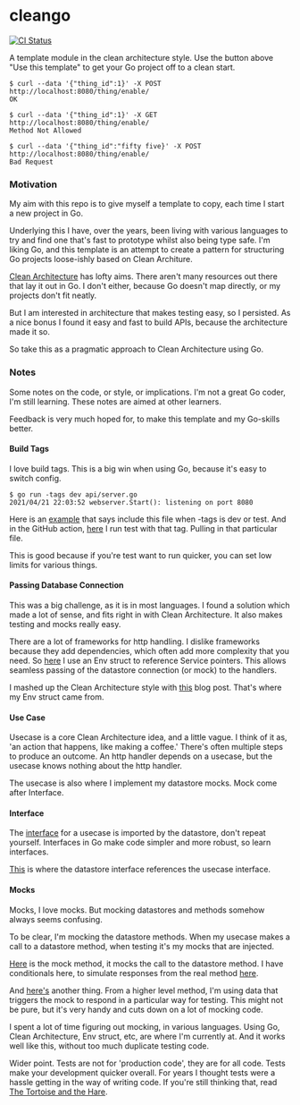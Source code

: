 # cleango

[![CI Status](https://github.com/goscot/cleango/actions/workflows/branches.yaml/badge.svg)](https://github.com/goscot/cleango/actions/workflows/branches.yaml)

A template module in the clean architecture style.
Use the button above "Use this template" to get your Go project off to a clean start.

```
$ curl --data '{"thing_id":1}' -X POST http://localhost:8080/thing/enable/
OK

$ curl --data '{"thing_id":1}' -X GET http://localhost:8080/thing/enable/
Method Not Allowed

$ curl --data '{"thing_id":"fifty five}' -X POST http://localhost:8080/thing/enable/
Bad Request
```

### Motivation
My aim with this repo is to give myself a template to copy, each time I start a new project in Go.

Underlying this I have, over the years, been living with various languages to try and find one that's fast to prototype whilst also being type safe.
I'm liking Go, and this template is an attempt to create a pattern for structuring Go projects loose-ishly based on Clean Architure.

[Clean Architecture](https://blog.cleancoder.com/uncle-bob/2012/08/13/the-clean-architecture.html) has lofty aims.
There aren't many resources out there that lay it out in Go.
I don't either, because Go doesn't map directly, or my projects don't fit neatly.

But I am interested in architecture that makes testing easy, so I persisted.
As a nice bonus I found it easy and fast to build APIs, because the architecture made it so.

So take this as a pragmatic approach to Clean Architecture using Go.

### Notes
Some notes on the code, or style, or implications.
I'm not a great Go coder, I'm still learning.
These notes are aimed at other learners.

Feedback is very much hoped for, to make this template and my Go-skills better.

#### Build Tags
I love build tags.
This is a big win when using Go, because it's easy to switch config.

```
$ go run -tags dev api/server.go
2021/04/21 22:03:52 webserver.Start(): listening on port 8080
```

Here is an [example](https://github.com/goscot/cleango/blob/204df73075f69d8ff3fff555f1b739f40c060d3a/config/dev_config.go#L1) that says include this file when -tags is dev or test.
And in the GitHub action, [here](https://github.com/goscot/cleango/blob/204df73075f69d8ff3fff555f1b739f40c060d3a/.github/workflows/branches.yaml#L43) I run test with that tag.
Pulling in that particular file.

This is good because if you're test want to run quicker, you can set low limits for various things.

#### Passing Database Connection
This was a big challenge, as it is in most languages.
I found a solution which made a lot of sense, and fits right in with Clean Architecture.
It also makes testing and mocks really easy.

There are a lot of frameworks for http handling.
I dislike frameworks because they add dependencies, which often add more complexity that you need.
So [here](https://github.com/goscot/cleango/blob/main/api/handlers/env.go) I use an Env struct to reference Service pointers.
This allows seamless passing of the datastore connection (or mock) to the handlers.

I mashed up the Clean Architecture style with [this](https://www.alexedwards.net/blog/organising-database-access) blog post.
That's where my Env struct came from.

#### Use Case
Usecase is a core Clean Architecture idea, and a little vague.
I think of it as, 'an action that happens, like making a coffee.'
There's often multiple steps to produce an outcome.
An http handler depends on a usecase, but the usecase knows nothing about the http handler.

The usecase is also where I implement my datastore mocks.
Mock come after Interface.

#### Interface
The [interface](https://github.com/goscot/cleango/blob/main/pkg/usecase/enablething/1_interface.go) for a usecase is imported by the datastore, don't repeat yourself.
Interfaces in Go make code simpler and more robust, so learn interfaces.

[This](https://github.com/goscot/cleango/blob/2e28d75fb42b6559c34dab7fd86ac69aaacbeb8e/pkg/datastore/interface.go#L12) is where the datastore interface references the usecase interface.

#### Mocks
Mocks, I love mocks.
But mocking datastores and methods somehow always seems confusing.

To be clear, I'm mocking the datastore methods.
When my usecase makes a call to a datastore method, when testing it's my mocks that are injected.

[Here](https://github.com/goscot/cleango/blob/main/pkg/usecase/enablething/5_mock_writer.go) is the mock method, it mocks the call to the datastore method.
I have conditionals here, to simulate responses from the real method [here](https://github.com/goscot/cleango/blob/971877d70fe85886b42d81e1025da26a6b7978c4/pkg/datastore/redis/thing.go#L7).

And [here's](https://github.com/goscot/cleango/blob/971877d70fe85886b42d81e1025da26a6b7978c4/api/handlers/enablething_test.go#L24) another thing.
From a higher level method, I'm using data that triggers the mock to respond in a particular way for testing.
This might not be pure, but it's very handy and cuts down on a lot of mocking code.

I spent a lot of time figuring out mocking, in various languages.
Using Go, Clean Architecture, Env struct, etc, are where I'm currently at.
And it works well like this, without too much duplicate testing code.

Wider point.
Tests are not for 'production code', they are for all code.
Tests make your development quicker overall.
For years I thought tests were a hassle getting in the way of writing code.
If you're still thinking that, read [The Tortoise and the Hare](https://en.wikipedia.org/wiki/The_Tortoise_and_the_Hare).
